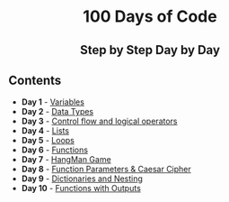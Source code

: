 <h1 align="center"> 
100 Days of Code
</h1>
<h2 align="center">
  Step by Step
  Day by Day
 </h2>

## Contents
- <b>Day 1</b> - [Variables](https://github.com/tharunnayak14/100-Days-of-Code/blob/main/Day-1_Band_name_Generator.py)
- <b>Day 2</b> - [Data Types](https://github.com/tharunnayak14/100-Days-of-Code-Python/tree/main/Day-2)
- <b>Day 3</b> - [Control flow and logical operators](https://github.com/tharunnayak14/100-Days-of-Code-Python/tree/main/Day-3)
- <b>Day 4</b> - [Lists](https://github.com/tharunnayak14/100-Days-of-Code-Python/tree/main/Day-4)
- <b>Day 5</b> - [Loops](https://github.com/tharunnayak14/100-Days-of-Code-Python/tree/main/Day-5)
- <b>Day 6</b> - [Functions](https://github.com/tharunnayak14/100-Days-of-Code-Python/tree/main/Day-6)
- <b>Day 7</b> - [HangMan Game](https://github.com/tharunnayak14/100-Days-of-Code-Python/tree/main/Day-7)
- <b>Day 8</b> - [Function Parameters & Caesar Cipher](https://github.com/tharunnayak14/100-Days-of-Code-Python/tree/main/Day-8)
- <b>Day 9</b> - [Dictionaries and Nesting](https://github.com/tharunnayak14/100-Days-of-Code-Python/tree/main/Day-9)
- <b>Day 10</b> - [Functions with Outputs](https://github.com/tharunnayak14/100-Days-of-Code-Python/tree/main/Day-10)
